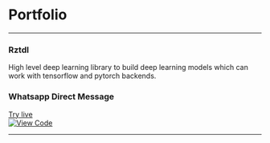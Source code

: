 # Portfolio
---

### Rztdl
High level deep learning library to build deep learning models which can work with tensorflow and pytorch backends.

### Whatsapp Direct Message
[Try live](https://himaprasoonpt.github.io/whatsapp-direct-message/) <br>
[![View Code](https://img.shields.io/badge/GitHub-View_on_GitHub-blue?logo=GitHub)](https://github.com/himaprasoonpt/whatsapp-direct-message)



---



